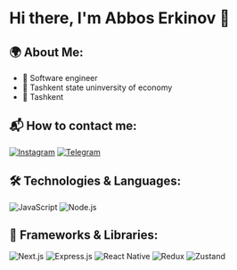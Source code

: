 # Hi there, I'm Abbos Erkinov 👋

## 🌍 About Me:
- 💼 Software engineer
- 🏫 Tashkent state uninversity of economy
- 📍 Tashkent

## 📬 How to contact me:
[![Instagram](https://img.shields.io/badge/Instagram-%23E4405F.svg?style=for-the-badge&logo=instagram&logoColor=white)](https://instagram.com/abbosseeeee____)
[![Telegram](https://img.shields.io/badge/Telegram-%232CA5E0.svg?style=for-the-badge&logo=telegram&logoColor=white)](https://t.me/abbos_erkinov)

## 🛠 Technologies & Languages:
![JavaScript](https://img.shields.io/badge/-JavaScript-black?style=flat-square&logo=javascript)
![Node.js](https://img.shields.io/badge/-Node.js-black?style=flat-square&logo=Node.js)

## 🧰 Frameworks & Libraries:
![Next.js](https://img.shields.io/badge/-Next.js-black?style=flat-square&logo=next.js)
![Express.js](https://img.shields.io/badge/-Express.js-black?style=flat-square&logo=express)
![React Native](https://img.shields.io/badge/-React%20Native-black?style=flat-square&logo=react)
![Redux](https://img.shields.io/badge/-Redux-black?style=flat-square&logo=redux)
![Zustand](https://img.shields.io/badge/-Zustand-black?style=flat-square&logo=zustand)
